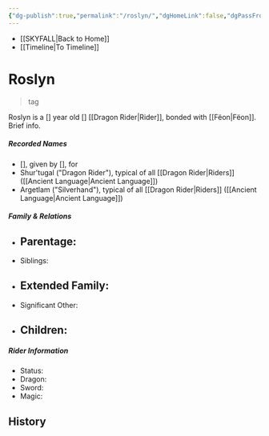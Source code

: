 ```yaml
---
{"dg-publish":true,"permalink":"/roslyn/","dgHomeLink":false,"dgPassFrontmatter":false}
---
```


- [[SKYFALL|Back to Home]]
- [[Timeline|To Timeline]]

# Roslyn
>tag

Roslyn is a [] year old [] [[Dragon Rider|Rider]], bonded with [[Fëon|Fëon]]. Brief info.

##### Recorded Names
- [], given by [], for 
- Shur'tugal ("Dragon Rider"), typical of all [[Dragon Rider|Riders]] ([[Ancient Language|Ancient Language]])
- Argetlam ("Silverhand"), typical of all [[Dragon Rider|Riders]] ([[Ancient Language|Ancient Language]])

##### Family & Relations
- Parentage: 
	- 
- Siblings:
- Extended Family:
	- 
- Significant Other:
- Children:
	- 

##### Rider Information
- Status:
- Dragon:
- Sword:
- Magic:

## History
